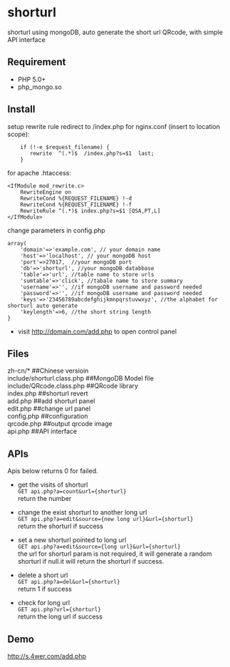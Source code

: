 shorturl
========

shorturl using mongoDB, auto generate the short url QRcode, with simple API interface

Requirement
--------
* PHP 5.0+  
* php_mongo.so  

Install
--------
setup rewrite rule redirect to /index.php
for nginx.conf (insert to location scope):
```
	if (!-e $request_filename) {
	   rewrite  ^(.*)$  /index.php?s=$1  last;
	}
```
for apache .htaccess:
```
<IfModule mod_rewrite.c>
	RewriteEngine on
	RewriteCond %{REQUEST_FILENAME} !-d
	RewriteCond %{REQUEST_FILENAME} !-f
	RewriteRule ^(.*)$ index.php?s=$1 [QSA,PT,L]
</IfModule>
```

change parameters in config.php
```
array(
	'domain'=>'example.com', // your domain name
	'host'=>'localhost', // your mongoDB host
	'port'=>27017,  //your mongoDB port
	'db'=>'shorturl', //your mongoDB databbase
	'table'=>'url', //table name to store urls
	'sumtable'=>'click', //tabale name to store summary
	'username'=>'', //if mongoDB username and password needed
	'password'=>'', //if mongoDB username and password needed
	'keys'=>'23456789abcdefghijkmnpqrstuvwxyz', //the alphabet for shorturl auto generate
	'keylength'=>6, //the short string length
}
```

* visit http://domain.com/add.php to open control panel


Files
-------
zh-cn/* ##Chinese versioin  
include/shorturl.class.php ##MongoDB Model file  
include/QRcode.class.php  ##QRcode library  
index.php  ##shorturl revert  
add.php ##add shorturl panel  
edit.php ##change url panel  
config.php ##configuration  
qrcode.php ##output qrcode image  
api.php ##API interface  

APIs
-------
Apis below returns 0 for failed.  

* get the visits of shorturl   
`GET api.php?a=count&url={shorturl}`   
return the number

* change the exist shorturl to another long url  
`GET api.php?a=edit&source={new long url}&url={shorturl}`  
return the shorturl if success

* set a new shorturl pointed to long url  
`GET api.php?a=edit&source={long url}&url={shorturl}`  
the url for shorturl param is not required, it will generate a random shorturl if null.it will return the shorturl if success.  

* delete a short url  
`GET api.php?a=del&url={shorturl}`  
return 1 if success

* check for long url  
`GET api.php?url={shorturl}`  
return the long url if success  

Demo
-------
http://s.4wer.com/add.php